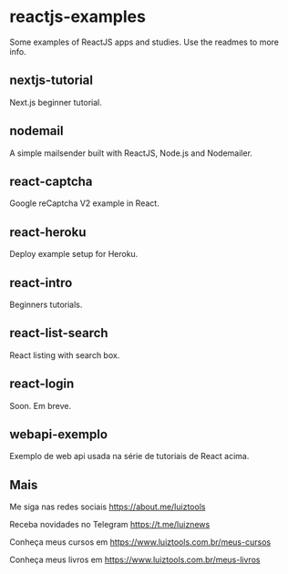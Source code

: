 # reactjs-examples
Some examples of ReactJS apps and studies. Use the readmes to more info.

## nextjs-tutorial
Next.js beginner tutorial.

## nodemail
A simple mailsender built with ReactJS, Node.js and Nodemailer.

## react-captcha
Google reCaptcha V2 example in React.

## react-heroku
Deploy example setup for Heroku.

## react-intro
Beginners tutorials.

## react-list-search
React listing with search box.

## react-login
Soon. Em breve.

## webapi-exemplo
Exemplo de web api usada na série de tutoriais de React acima.

## Mais

Me siga nas redes sociais https://about.me/luiztools

Receba novidades no Telegram https://t.me/luiznews

Conheça meus cursos em https://www.luiztools.com.br/meus-cursos

Conheça meus livros em https://www.luiztools.com.br/meus-livros
